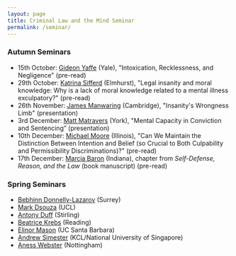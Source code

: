 ```yaml
---
layout: page
title: Criminal Law and the Mind Seminar
permalink: /seminar/
---
```


### Autumn Seminars

* 15th October: [Gideon Yaffe](https://law.yale.edu/gideon-yaffe) (Yale), "Intoxication, Recklessness, and Negligence" (pre-read)
* 29th October: [Katrina Sifferd](https://www.elmhurst.edu/academics/departments/philosophy/faculty/katrina-sifferd/) (Elmhurst), "Legal insanity and moral knowledge: Why is a lack of moral knowledge related to a mental illness exculpatory?" (pre-read)
* 26th November: [James Manwaring](https://www.law.cam.ac.uk/people/academic/j-manwaring/78491) (Cambridge), "Insanity's Wrongness Limb" (presentation)
* 3rd December: [Matt Matravers](https://www.york.ac.uk/law/people/matravers/) (York), "Mental Capacity in Conviction and Sentencing” (presentation)
* 10th December: [Michael Moore](https://law.illinois.edu/faculty-research/faculty-profiles/michael-s-moore/) (Illinois), "Can We Maintain the Distinction Between Intention and Belief (so Crucial to Both Culpability and Permissibility Discriminations)?" (pre-read)
* 17th December: [Marcia Baron](https://philosophy.indiana.edu/people/baron.shtml) (Indiana), chapter from *Self-Defense, Reason, and the Law* (book manuscript) (pre-read)

### Spring Seminars

* [Bebhinn Donnelly-Lazarov](https://www.surrey.ac.uk/people/bebhinn-donnelly-lazarov) (Surrey)
* [Mark Dsouza](https://www.ucl.ac.uk/laws/people/dr-mark-dsouza) (UCL)
* [Antony Duff](https://www.stir.ac.uk/people/256371) (Stirling)
* [Beatrice Krebs](http://www.reading.ac.uk/law/Staff/b-krebs.aspx) (Reading)
* [Elinor Mason](https://sites.google.com/site/elinormasonphilosophy/home) (UC Santa Barbara)
* [Andrew Simester](https://www.kcl.ac.uk/people/andrew-simester) (KCL/National University of Singapore)
* [Aness Webster](https://www.anesswebster.com) (Nottingham)
